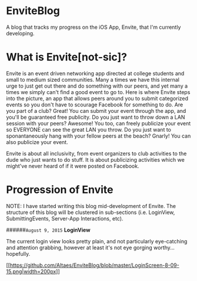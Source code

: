 # EnviteBlog
A blog that tracks my progress on the iOS App, Envite, that I'm currently developing.

# What is Envite[not-sic]?
Envite is an event driven networking app directed at college students and small to medium sized communities. Many a times we have this internal urge to just get out there and do something with our peers, and yet many a times we simply can't find a good event to go to. Here is where Envite steps into the picture, an app that allows peers around you to submit categorized events so you don't have to scourage Facebook for something to do. Are you part of a club? Great! You can submit your event through the app, and you'll be guaranteed free publicity. Do you just want to throw down a LAN session with your peers? Awesome! You too, can freely publicize your event so EVERYONE can see the great LAN you throw. Do you just want to sponantaneously hang with your fellow peers at the beach? Gnarly! You can also publicize your event.

Envite is about all inclusivity, from event organizers to club activities to the dude who just wants to do stuff. It is about publicizing activities which we might've never heard of if it were posted on Facebook.

# Progression of Envite

NOTE: I have started writing this blog mid-development of Envite. The structure of this blog will be clustered in sub-sections (i.e. LoginView, SubmittingEvents, Server-App Interactions, etc).

######`August 9, 2015`
  **LoginView**
  
 The current login view looks pretty plain, and not particularly eye-catching and attention grabbing, however at least it's      not eye gorging worthy... hopefully.
 
 
 [[https://github.com/Altaes/EnviteBlog/blob/master/LoginScreen-8-09-15.png|width=200px]]
